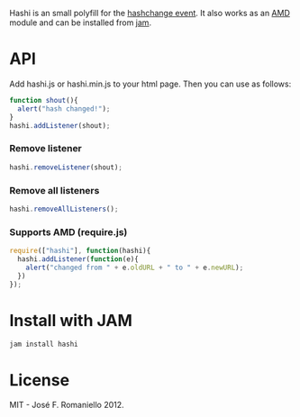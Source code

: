 Hashi is an small polyfill for the [hashchange event](https://developer.mozilla.org/en-US/docs/DOM/window.onhashchange).
It also works as an [AMD](https://github.com/amdjs/amdjs-api/wiki/AMD) module and can be installed from [jam](http://jamjs.org).

# API

Add hashi.js or hashi.min.js to your html page. Then you can use as follows:

```javascript
function shout(){
  alert("hash changed!");
}
hashi.addListener(shout);
```

### Remove listener

```javascript
hashi.removeListener(shout);
```

### Remove all listeners

```javascript
hashi.removeAllListeners();
```

### Supports AMD (require.js)

```javascript
require(["hashi"], function(hashi){
  hashi.addListener(function(e){
    alert("changed from " + e.oldURL + " to " + e.newURL);
  })
});
```

# Install with JAM

```
jam install hashi
```

# License

MIT - José F. Romaniello 2012.
